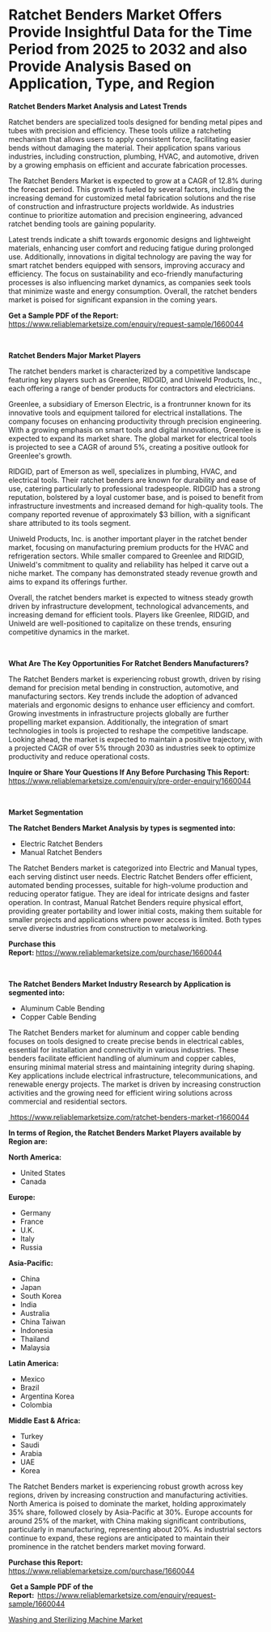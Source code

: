 <p><h1>Ratchet Benders Market Offers Provide Insightful Data for the Time Period from 2025 to 2032 and also Provide Analysis Based on Application, Type, and Region</h1></p><p><strong>Ratchet Benders Market Analysis and Latest Trends</strong></p>
<p><p>Ratchet benders are specialized tools designed for bending metal pipes and tubes with precision and efficiency. These tools utilize a ratcheting mechanism that allows users to apply consistent force, facilitating easier bends without damaging the material. Their application spans various industries, including construction, plumbing, HVAC, and automotive, driven by a growing emphasis on efficient and accurate fabrication processes.</p><p>The Ratchet Benders Market is expected to grow at a CAGR of 12.8% during the forecast period. This growth is fueled by several factors, including the increasing demand for customized metal fabrication solutions and the rise of construction and infrastructure projects worldwide. As industries continue to prioritize automation and precision engineering, advanced ratchet bending tools are gaining popularity. </p><p>Latest trends indicate a shift towards ergonomic designs and lightweight materials, enhancing user comfort and reducing fatigue during prolonged use. Additionally, innovations in digital technology are paving the way for smart ratchet benders equipped with sensors, improving accuracy and efficiency. The focus on sustainability and eco-friendly manufacturing processes is also influencing market dynamics, as companies seek tools that minimize waste and energy consumption. Overall, the ratchet benders market is poised for significant expansion in the coming years.</p></p>
<p><strong>Get a Sample PDF of the Report:&nbsp;</strong> <a href="https://www.reliablemarketsize.com/enquiry/request-sample/1660044?utm_campaign=1197&utm_medium=2&utm_source=Github&utm_content=ia&utm_term=17012025&utm_id=ratchet-benders">https://www.reliablemarketsize.com/enquiry/request-sample/1660044</a></p>
<p>&nbsp;</p>
<p><strong>Ratchet Benders Major Market Players</strong></p>
<p><p>The ratchet benders market is characterized by a competitive landscape featuring key players such as Greenlee, RIDGID, and Uniweld Products, Inc., each offering a range of bender products for contractors and electricians. </p><p>Greenlee, a subsidiary of Emerson Electric, is a frontrunner known for its innovative tools and equipment tailored for electrical installations. The company focuses on enhancing productivity through precision engineering. With a growing emphasis on smart tools and digital innovations, Greenlee is expected to expand its market share. The global market for electrical tools is projected to see a CAGR of around 5%, creating a positive outlook for Greenlee's growth.</p><p>RIDGID, part of Emerson as well, specializes in plumbing, HVAC, and electrical tools. Their ratchet benders are known for durability and ease of use, catering particularly to professional tradespeople. RIDGID has a strong reputation, bolstered by a loyal customer base, and is poised to benefit from infrastructure investments and increased demand for high-quality tools. The company reported revenue of approximately $3 billion, with a significant share attributed to its tools segment.</p><p>Uniweld Products, Inc. is another important player in the ratchet bender market, focusing on manufacturing premium products for the HVAC and refrigeration sectors. While smaller compared to Greenlee and RIDGID, Uniweld's commitment to quality and reliability has helped it carve out a niche market. The company has demonstrated steady revenue growth and aims to expand its offerings further.</p><p>Overall, the ratchet benders market is expected to witness steady growth driven by infrastructure development, technological advancements, and increasing demand for efficient tools. Players like Greenlee, RIDGID, and Uniweld are well-positioned to capitalize on these trends, ensuring competitive dynamics in the market.</p></p>
<p>&nbsp;</p>
<p><strong>What Are The Key Opportunities For Ratchet Benders Manufacturers?</strong></p>
<p><p>The Ratchet Benders market is experiencing robust growth, driven by rising demand for precision metal bending in construction, automotive, and manufacturing sectors. Key trends include the adoption of advanced materials and ergonomic designs to enhance user efficiency and comfort. Growing investments in infrastructure projects globally are further propelling market expansion. Additionally, the integration of smart technologies in tools is projected to reshape the competitive landscape. Looking ahead, the market is expected to maintain a positive trajectory, with a projected CAGR of over 5% through 2030 as industries seek to optimize productivity and reduce operational costs.</p></p>
<p><strong>Inquire or Share Your Questions If Any Before Purchasing This Report:</strong> <a href="https://www.reliablemarketsize.com/enquiry/pre-order-enquiry/1660044?utm_campaign=1197&utm_medium=2&utm_source=Github&utm_content=ia&utm_term=17012025&utm_id=ratchet-benders">https://www.reliablemarketsize.com/enquiry/pre-order-enquiry/1660044</a></p>
<p>&nbsp;</p>
<p><strong>Market Segmentation</strong></p>
<p><strong>The Ratchet Benders Market Analysis by types is segmented into:</strong></p>
<p><ul><li>Electric Ratchet Benders</li><li>Manual Ratchet Benders</li></ul></p>
<p><p>The Ratchet Benders market is categorized into Electric and Manual types, each serving distinct user needs. Electric Ratchet Benders offer efficient, automated bending processes, suitable for high-volume production and reducing operator fatigue. They are ideal for intricate designs and faster operation. In contrast, Manual Ratchet Benders require physical effort, providing greater portability and lower initial costs, making them suitable for smaller projects and applications where power access is limited. Both types serve diverse industries from construction to metalworking.</p></p>
<p><strong>Purchase this Report:&nbsp;</strong><a href="https://www.reliablemarketsize.com/purchase/1660044?utm_campaign=1197&utm_medium=2&utm_source=Github&utm_content=ia&utm_term=17012025&utm_id=ratchet-benders">https://www.reliablemarketsize.com/purchase/1660044</a></p>
<p>&nbsp;</p>
<p><strong>The Ratchet Benders Market Industry Research by Application is segmented into:</strong></p>
<p><ul><li>Aluminum Cable Bending</li><li>Copper Cable Bending</li></ul></p>
<p><p>The Ratchet Benders market for aluminum and copper cable bending focuses on tools designed to create precise bends in electrical cables, essential for installation and connectivity in various industries. These benders facilitate efficient handling of aluminum and copper cables, ensuring minimal material stress and maintaining integrity during shaping. Key applications include electrical infrastructure, telecommunications, and renewable energy projects. The market is driven by increasing construction activities and the growing need for efficient wiring solutions across commercial and residential sectors.</p></p>
<p><a href="https://www.reliablemarketsize.com/ratchet-benders-market-r1660044?utm_campaign=1197&utm_medium=2&utm_source=Github&utm_content=ia&utm_term=17012025&utm_id=ratchet-benders">&nbsp;https://www.reliablemarketsize.com/ratchet-benders-market-r1660044</a></p>
<p><strong>In terms of Region, the Ratchet Benders Market Players available by Region are:</strong></p>
<p>
    <p> <strong> North America: </strong>
        <ul>
            <li>United States</li>
            <li>Canada</li>
        </ul>
        </p> 
    <p> <strong> Europe: </strong>
        <ul>
            <li>Germany</li>
            <li>France</li>
            <li>U.K.</li>
            <li>Italy</li>
            <li>Russia</li>
        </ul>
        </p> 
    <p> <strong> Asia-Pacific: </strong>
        <ul>
            <li>China</li>
            <li>Japan</li>
            <li>South Korea</li>
            <li>India</li>
            <li>Australia</li>
            <li>China Taiwan</li>
            <li>Indonesia</li>
            <li>Thailand</li>
            <li>Malaysia</li>
        </ul>
        </p> 
    <p> <strong> Latin America: </strong>
        <ul>
            <li>Mexico</li>
            <li>Brazil</li>
            <li>Argentina Korea</li>
            <li>Colombia</li>
        </ul>
        </p> 
    <p> <strong> Middle East & Africa: </strong>
        <ul>
            <li>Turkey</li>
            <li>Saudi</li>
            <li>Arabia</li>
            <li>UAE</li>
            <li>Korea</li>
        </ul>
    </p>
    </p>
<p><p>The Ratchet Benders market is experiencing robust growth across key regions, driven by increasing construction and manufacturing activities. North America is poised to dominate the market, holding approximately 35% share, followed closely by Asia-Pacific at 30%. Europe accounts for around 25% of the market, with China making significant contributions, particularly in manufacturing, representing about 20%. As industrial sectors continue to expand, these regions are anticipated to maintain their prominence in the ratchet benders market moving forward.</p></p>
<p><strong>Purchase this Report: </strong><a href="https://www.reliablemarketsize.com/purchase/1660044?utm_campaign=1197&utm_medium=2&utm_source=Github&utm_content=ia&utm_term=17012025&utm_id=ratchet-benders">https://www.reliablemarketsize.com/purchase/1660044</a></p>
<p>&nbsp;<strong>Get a Sample PDF of the Report:&nbsp;&nbsp;</strong><a href="https://www.reliablemarketsize.com/enquiry/request-sample/1660044?utm_campaign=1197&utm_medium=2&utm_source=Github&utm_content=ia&utm_term=17012025&utm_id=ratchet-benders">https://www.reliablemarketsize.com/enquiry/request-sample/1660044</a></p>
<p><strong></strong></p>
<p><p><a href="https://github.com/prosalinda88/Market-Research-Report-List-7/blob/main/washing-and-sterilizing-machine-market.md?utm_campaign=1197&utm_medium=2&utm_source=Github&utm_content=ia&utm_term=17012025&utm_id=ratchet-benders">Washing and Sterilizing Machine Market</a></p></p>